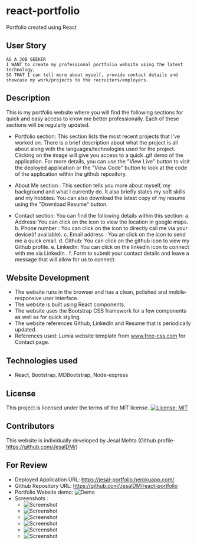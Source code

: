 # react-portfolio
Portfolio created using React

## User Story

```
AS A JOB SEEKER
I WANT to create my professional portfolio website using the latest technology,
SO THAT I can tell more about myself, provide contact details and showcase my work/projects to the recruiters/employers.

```

## Description

This is my portfolio website where you will find the following sections for quick and easy access to know me better professionally. Each of these sections will be regularly updated.

 - Portfolio section: This section lists the most recent projects that I've worked on. There is a brief description about what the project is all about along with the languages/technologies used for the project. Clicking on the image will give you access to a quick .gif demo of the application. For more details, you can use the "View Live" button to visit the deployed application or the "View Code" button to look at the code of the application within the github repository.

- About Me section : This section tells you more about myself, my background and what I currently do. It also briefly  states my soft skills and my hobbies. You can also download the latest copy of my resume using the "Download Resume" button.

 - Contact section: You can find the following details within this section:
    a. Address: You can click on the icon to view the location in google maps.
    b. Phone number : You can click on the icon to directly call me via your device(if available).
    c. Email address : You an click on the icon to send me a quick email.
    d. Github: You can click on the github icon to view my Github profile.
    e. LinkedIn: You can click on the linkedIn icon to connect with me via LinkedIn .
    f. Form to submit your contact details and leave a message that will allow for us to connect.


## Website Development
- The website runs in the browser and has a clean, polished and mobile-responsive user interface.
- The website is built using React components.
- The website uses the Bootstrap CSS framework for a few components as well as for quick styling.
- The website references Github, LinkedIn and Resume that is periodically updated. 
- References used: Lumia website template from www.free-css.com for Contact page.

## Technologies used
-  React, Bootstrap, MDBootstrap, Node-express

## License
This project is licensed under the terms of the MIT license.
[![License: MIT](https://img.shields.io/badge/License-MIT-yellow.svg)](https://opensource.org/licenses/MIT)

## Contributors
This website is individually developed by Jesal Mehta (Github profile- https://github.com/JesalDM/)

## For Review

* Deployed Application URL:  https://jesal-portfolio.herokuapp.com/
* Github Repository URL: https://github.com/JesalDM/react-portfolio
* Portfolio Website demo: ![Demo](./public/assets/Jesal_Mehta_Portfolio.gif)
* Screenshots : 
    - ![Screenshot](./public/assets/Home-page.png)
    - ![Screenshot](./public/assets/portfolio-page1.png)
    - ![Screenshot](./public/assets/Portfolio-page2.png)
    - ![Screenshot](./assets/images/Portfolio-page3.png)
    - ![Screenshot](./public/assets/About-me-page.png)
    - ![Screenshot](./public/assets/Contact-page.png)
